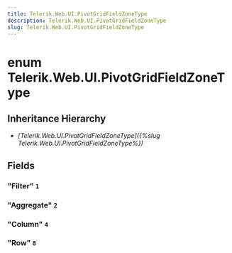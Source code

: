 ```yaml
---
title: Telerik.Web.UI.PivotGridFieldZoneType
description: Telerik.Web.UI.PivotGridFieldZoneType
slug: Telerik.Web.UI.PivotGridFieldZoneType
---
```


# enum Telerik.Web.UI.PivotGridFieldZoneType

## Inheritance Hierarchy

* *[Telerik.Web.UI.PivotGridFieldZoneType]({%slug Telerik.Web.UI.PivotGridFieldZoneType%})*

## Fields

### "Filter" `1`

### "Aggregate" `2`

### "Column" `4`

### "Row" `8`


